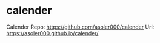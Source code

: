 # calender
Calender
Repo: https://github.com/asoler000/calender
Url: https://asoler000.github.io/calender/
